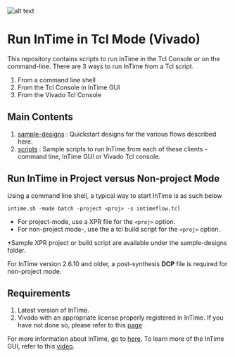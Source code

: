 ![alt text](images/Plunify_Logo_300.png)

# Run InTime in Tcl Mode (Vivado)
This repository contains scripts to run InTime in the Tcl Console or on the command-line. There are 3 ways to run InTime from a Tcl script.
1. From a command line shell
2. From the Tcl Console in InTime GUI 
3. From the Vivado Tcl Console

## Main Contents
1. [sample-designs](sample-designs/) : Quickstart designs for the various flows described here.
2. [scripts](scripts/) : Sample scripts to run InTime from each of these clients - command line, InTime GUI or Vivado Tcl console. 

## Run InTime in Project versus Non-project Mode
Using a command line shell, a typical way to start InTime is as such below

```intime.sh -mode batch -project <proj> -s intimeflow.tcl```

* For project-mode, use a XPR file for the ```<proj>``` option.
* For non-project mode-, use the a tcl build script for the ```<proj>``` option.

*Sample XPR project or build script are available under the sample-designs folder.

For InTime version 2.6.10 and older, a post-synthesis **DCP** file is required for non-project mode. 

## Requirements
1. Latest version of InTime.
2. Vivado with an appropriate license properly registered in InTime. If you have not done so, please refer to this [page](scripts/intime/configuration)

For more information about InTime, go to [here](https://www.plunify.com/en/intime/). To learn more of the InTime GUI, refer to this [video](https://www.youtube.com/watch?v=lQvY_XZ3R7w).
